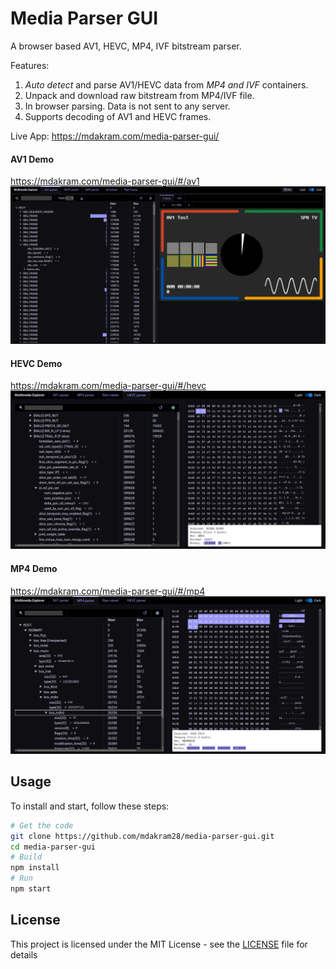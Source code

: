 # Media Parser GUI

A browser based AV1, HEVC, MP4, IVF bitstream parser.

Features:
1. *Auto detect* and parse AV1/HEVC data from *MP4 and IVF* containers.
2. Unpack and download raw bitstream from MP4/IVF file.
3. In browser parsing. Data is not sent to any server.
4. Supports decoding of AV1 and HEVC frames.

Live App: https://mdakram.com/media-parser-gui/

#### AV1 Demo
https://mdakram.com/media-parser-gui/#/av1
![](public/ss_av1.png)

#### HEVC Demo
https://mdakram.com/media-parser-gui/#/hevc
![](public/ss_hevc.png)

#### MP4 Demo
https://mdakram.com/media-parser-gui/#/mp4
![](public/ss_mp4.png)


## Usage

To install and start, follow these steps:

```bash
# Get the code
git clone https://github.com/mdakram28/media-parser-gui.git
cd media-parser-gui
# Build
npm install
# Run
npm start
```

## License

This project is licensed under the MIT License - see the [LICENSE](LICENSE) file for details




